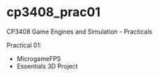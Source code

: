 # cp3408_prac01
CP3408 Game Engines and Simulation - Practicals

Practical 01:
- MicrogameFPS
- Essentials 3D Project


